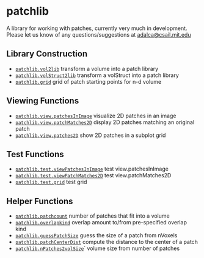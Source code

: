 patchlib
========

A library for working with patches, currently very much in development.
Please let us know of any questions/suggestions at adalca@csail.mit.edu

Library Construction
--------------------
- [`patchlib.vol2lib`](vol2lib.m) transform a volume into a patch library
- [`patchlib.volStruct2lib`](volStruct2lib.m) transform a volStruct into a patch library
- [`patchlib.grid`](grid.m) grid of patch starting points for n-d volume

Viewing Functions
-----------------
- [`patchlib.view.patchesInImage`](viewPatchesInImage.m) visualize 2D patches in an image
- [`patchlib.view.patchMatches2D`](viewPatchMatches2D.m) display 2D patches matching an original patch
- [`patchlib.view.patches2D`](viewPatches2D.m) show 2D patches in a subplot grid

Test Functions
--------------
- [`patchlib.test.viewPatchesInImage`](testViewPatchesInImage.m) test view.patchesInImage
- [`patchlib.test.viewPatchMatches2D`](testViewPatchMatches2D.m) test view.patchMatches2D
- [`patchlib.test.grid`](testGrid.m) test grid

Helper Functions
----------------
- [`patchlib.patchcount`](patchcount.m) number of patches that fit into a volume
- [`patchlib.overlapkind`](overlapkind.m) overlap amount to/from pre-specified overlap kind
- [`patchlib.guessPatchSize`](guessPatchSize.m) guess the size of a patch from nVoxels
- [`patchlib.patchCenterDist`](patchCenterDist.m) compute the distance to the center of a patch
- [`patchlib.nPatches2volSize`](nPatches2volSize.m)` volume size from number of patches
